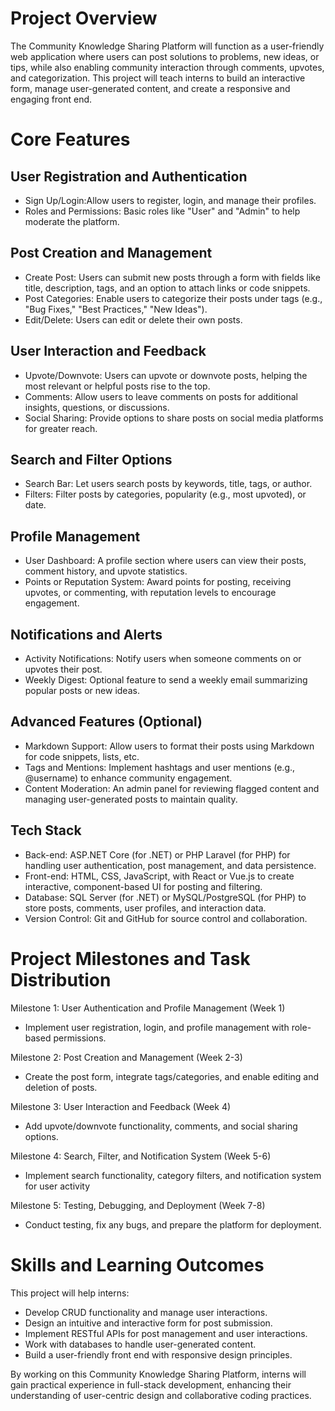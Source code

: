 # Project Overview

The Community Knowledge Sharing Platform will function as a user-friendly web application where users can post
solutions to problems, new ideas, or tips, while also enabling community interaction through comments, upvotes, and
categorization. This project will teach interns to build an interactive form, manage user-generated content, and create a
responsive and engaging front end.

# Core Features
## User Registration and Authentication
- Sign Up/Login:Allow users to register, login, and manage their profiles.
- Roles and Permissions: Basic roles like "User" and "Admin" to help moderate the platform.

## Post Creation and Management
- Create Post: Users can submit new posts through a form with fields like title, description, tags, and an option to attach links or code snippets.
- Post Categories: Enable users to categorize their posts under tags (e.g., "Bug Fixes," "Best Practices," "New Ideas").
- Edit/Delete: Users can edit or delete their own posts.

## User Interaction and Feedback
- Upvote/Downvote: Users can upvote or downvote posts, helping the most relevant or helpful posts rise to the top.
- Comments: Allow users to leave comments on posts for additional insights, questions, or discussions.
- Social Sharing: Provide options to share posts on social media platforms for greater reach.

## Search and Filter Options
- Search Bar: Let users search posts by keywords, title, tags, or author.
- Filters: Filter posts by categories, popularity (e.g., most upvoted), or date.

## Profile Management
- User Dashboard: A profile section where users can view their posts, comment history, and upvote statistics.
- Points or Reputation System: Award points for posting, receiving upvotes, or commenting, with reputation levels to encourage engagement.

## Notifications and Alerts
- Activity Notifications: Notify users when someone comments on or upvotes their post.
- Weekly Digest: Optional feature to send a weekly email summarizing popular posts or new ideas.

## Advanced Features (Optional)
- Markdown Support: Allow users to format their posts using Markdown for code snippets, lists, etc.
- Tags and Mentions: Implement hashtags and user mentions (e.g., @username) to enhance community engagement.
- Content Moderation: An admin panel for reviewing flagged content and managing user-generated posts to maintain quality.

## Tech Stack
- Back-end: ASP.NET Core (for .NET) or PHP Laravel (for PHP) for handling user authentication, post management, and data persistence.
- Front-end: HTML, CSS, JavaScript, with React or Vue.js to create interactive, component-based UI for posting and filtering.
- Database: SQL Server (for .NET) or MySQL/PostgreSQL (for PHP) to store posts, comments, user profiles, and interaction data.
- Version Control: Git and GitHub for source control and collaboration.

# Project Milestones and Task Distribution
Milestone 1: User Authentication and Profile Management (Week 1)
- Implement user registration, login, and profile management with role-based permissions.

Milestone 2: Post Creation and Management (Week 2-3)
- Create the post form, integrate tags/categories, and enable editing and deletion of posts.

Milestone 3: User Interaction and Feedback (Week 4)
- Add upvote/downvote functionality, comments, and social sharing options.

Milestone 4: Search, Filter, and Notification System (Week 5-6)
- Implement search functionality, category filters, and notification system for user activity

Milestone 5: Testing, Debugging, and Deployment (Week 7-8)
- Conduct testing, fix any bugs, and prepare the platform for deployment.

# Skills and Learning Outcomes
This project will help interns:
- Develop CRUD functionality and manage user interactions.
- Design an intuitive and interactive form for post submission.
- Implement RESTful APIs for post management and user interactions.
- Work with databases to handle user-generated content.
- Build a user-friendly front end with responsive design principles.

By working on this Community Knowledge Sharing Platform, interns will gain practical experience in full-stack
development, enhancing their understanding of user-centric design and collaborative coding practices.
